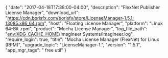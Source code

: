 {
  "date": "2017-04-18T17:38:00-04:00",
  "description": "FlexNet Publisher License Manager",
  "download_url": "https://cdn.borisfx.com/borisfx/store/LicenseManager-1.5.1-13085.x86_64.rpm",
  "host": "Floating License Manager",
  "platform": "Linux 64-Bit .rpm",
  "product": "Mocha License Manager",
  "log_file_path": "<env:XDG_CACHE_HOME>/Imagineer Systems/imagineer.log",
  "require_login": true,
  "title": "Mocha License Manager (FlexNet) for Linux (RPM)",
  "upgrade_topic": "LicenseManager-1.",
  "version": "1.5.1",
  "app_mgr_tags": " free util"
}
